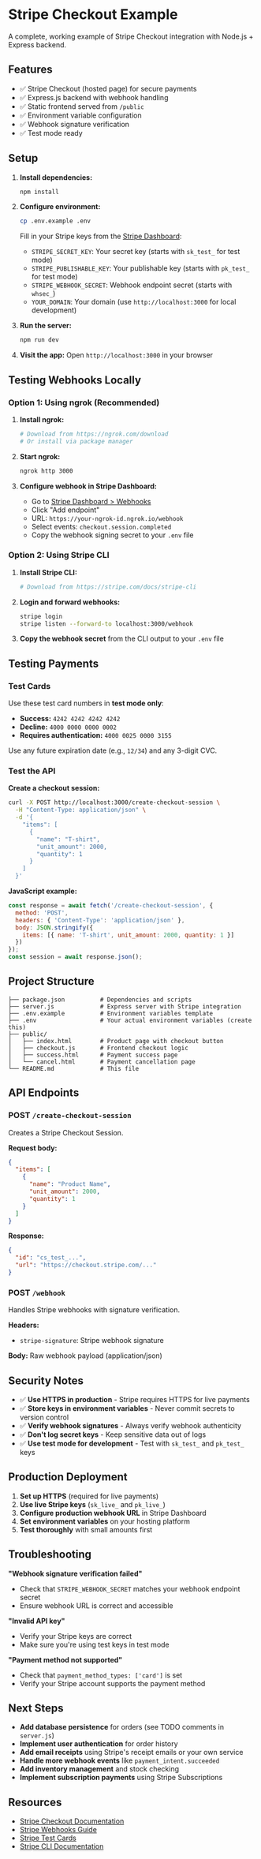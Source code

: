 # Stripe Checkout Example

A complete, working example of Stripe Checkout integration with Node.js + Express backend.

## Features

- ✅ Stripe Checkout (hosted page) for secure payments
- ✅ Express.js backend with webhook handling
- ✅ Static frontend served from `/public`
- ✅ Environment variable configuration
- ✅ Webhook signature verification
- ✅ Test mode ready

## Setup

1. **Install dependencies:**
   ```bash
   npm install
   ```

2. **Configure environment:**
   ```bash
   cp .env.example .env
   ```
   
   Fill in your Stripe keys from the [Stripe Dashboard](https://dashboard.stripe.com):
   - `STRIPE_SECRET_KEY`: Your secret key (starts with `sk_test_` for test mode)
   - `STRIPE_PUBLISHABLE_KEY`: Your publishable key (starts with `pk_test_` for test mode)
   - `STRIPE_WEBHOOK_SECRET`: Webhook endpoint secret (starts with `whsec_`)
   - `YOUR_DOMAIN`: Your domain (use `http://localhost:3000` for local development)

3. **Run the server:**
   ```bash
   npm run dev
   ```

4. **Visit the app:**
   Open `http://localhost:3000` in your browser

## Testing Webhooks Locally

### Option 1: Using ngrok (Recommended)

1. **Install ngrok:**
   ```bash
   # Download from https://ngrok.com/download
   # Or install via package manager
   ```

2. **Start ngrok:**
   ```bash
   ngrok http 3000
   ```

3. **Configure webhook in Stripe Dashboard:**
   - Go to [Stripe Dashboard > Webhooks](https://dashboard.stripe.com/webhooks)
   - Click "Add endpoint"
   - URL: `https://your-ngrok-id.ngrok.io/webhook`
   - Select events: `checkout.session.completed`
   - Copy the webhook signing secret to your `.env` file

### Option 2: Using Stripe CLI

1. **Install Stripe CLI:**
   ```bash
   # Download from https://stripe.com/docs/stripe-cli
   ```

2. **Login and forward webhooks:**
   ```bash
   stripe login
   stripe listen --forward-to localhost:3000/webhook
   ```

3. **Copy the webhook secret** from the CLI output to your `.env` file

## Testing Payments

### Test Cards

Use these test card numbers in **test mode only**:

- **Success:** `4242 4242 4242 4242`
- **Decline:** `4000 0000 0000 0002`
- **Requires authentication:** `4000 0025 0000 3155`

Use any future expiration date (e.g., `12/34`) and any 3-digit CVC.

### Test the API

**Create a checkout session:**
```bash
curl -X POST http://localhost:3000/create-checkout-session \
  -H "Content-Type: application/json" \
  -d '{
    "items": [
      {
        "name": "T-shirt",
        "unit_amount": 2000,
        "quantity": 1
      }
    ]
  }'
```

**JavaScript example:**
```javascript
const response = await fetch('/create-checkout-session', {
  method: 'POST',
  headers: { 'Content-Type': 'application/json' },
  body: JSON.stringify({
    items: [{ name: 'T-shirt', unit_amount: 2000, quantity: 1 }]
  })
});
const session = await response.json();
```

## Project Structure

```
├── package.json          # Dependencies and scripts
├── server.js             # Express server with Stripe integration
├── .env.example          # Environment variables template
├── .env                  # Your actual environment variables (create this)
├── public/
│   ├── index.html        # Product page with checkout button
│   ├── checkout.js       # Frontend checkout logic
│   ├── success.html      # Payment success page
│   └── cancel.html       # Payment cancellation page
└── README.md             # This file
```

## API Endpoints

### POST `/create-checkout-session`

Creates a Stripe Checkout Session.

**Request body:**
```json
{
  "items": [
    {
      "name": "Product Name",
      "unit_amount": 2000,
      "quantity": 1
    }
  ]
}
```

**Response:**
```json
{
  "id": "cs_test_...",
  "url": "https://checkout.stripe.com/..."
}
```

### POST `/webhook`

Handles Stripe webhooks with signature verification.

**Headers:**
- `stripe-signature`: Stripe webhook signature

**Body:** Raw webhook payload (application/json)

## Security Notes

- ✅ **Use HTTPS in production** - Stripe requires HTTPS for live payments
- ✅ **Store keys in environment variables** - Never commit secrets to version control
- ✅ **Verify webhook signatures** - Always verify webhook authenticity
- ✅ **Don't log secret keys** - Keep sensitive data out of logs
- ✅ **Use test mode for development** - Test with `sk_test_` and `pk_test_` keys

## Production Deployment

1. **Set up HTTPS** (required for live payments)
2. **Use live Stripe keys** (`sk_live_` and `pk_live_`)
3. **Configure production webhook URL** in Stripe Dashboard
4. **Set environment variables** on your hosting platform
5. **Test thoroughly** with small amounts first

## Troubleshooting

**"Webhook signature verification failed"**
- Check that `STRIPE_WEBHOOK_SECRET` matches your webhook endpoint secret
- Ensure webhook URL is correct and accessible

**"Invalid API key"**
- Verify your Stripe keys are correct
- Make sure you're using test keys in test mode

**"Payment method not supported"**
- Check that `payment_method_types: ['card']` is set
- Verify your Stripe account supports the payment method

## Next Steps

- **Add database persistence** for orders (see TODO comments in `server.js`)
- **Implement user authentication** for order history
- **Add email receipts** using Stripe's receipt emails or your own service
- **Handle more webhook events** like `payment_intent.succeeded`
- **Add inventory management** and stock checking
- **Implement subscription payments** using Stripe Subscriptions

## Resources

- [Stripe Checkout Documentation](https://stripe.com/docs/checkout)
- [Stripe Webhooks Guide](https://stripe.com/docs/webhooks)
- [Stripe Test Cards](https://stripe.com/docs/testing)
- [Stripe CLI Documentation](https://stripe.com/docs/stripe-cli)

